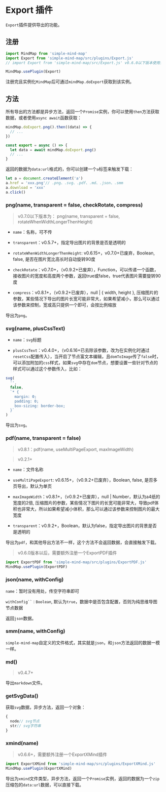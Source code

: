 # Export 插件

`Export`插件提供导出的功能。

## 注册

```js
import MindMap from 'simple-mind-map'
import Export from 'simple-mind-map/src/plugins/Export.js'
// import Export from 'simple-mind-map/src/Export.js' v0.6.0以下版本使用该路径

MindMap.usePlugin(Export)
```

注册完且实例化`MindMap`后可通过`mindMap.doExport`获取到该实例。

## 方法

所有导出的方法都是异步方法，返回一个`Promise`实例，你可以使用`then`方法获取数据，或者使用`async await`函数获取：

```js
mindMap.doExport.png().then((data) => {
  // ...
})

const export = async () => {
  let data = await mindMap.doExport.png()
  // ...
}
```

返回的数据为`data:url`格式的，你可以创建一个`a`标签来触发下载：

```js
let a = document.createElement('a')
a.href = 'xxx.png'// .png、.svg、.pdf、.md、.json、.smm
a.download = 'xxx'
a.click()
```

### png(name, transparent = false, checkRotate, compress)

> v0.7.0以下版本为： png(name, transparent = false, rotateWhenWidthLongerThenHeight)

- `name`：名称，可不传

- `transparent`：v0.5.7+，指定导出图片的背景是否是透明的

- `rotateWhenWidthLongerThenHeight`: v0.6.15+，v0.7.0+已废弃，Boolean, false, 是否在图片宽比高长时自动旋转90度

- `checkRotate`：v0.7.0+，（v0.9.2+已废弃），Function，可以传递一个函数，接收图片的宽度和高度两个参数，返回true或false，true代表图片需要旋转90度

- `compress`：v0.8.1+，（v0.9.2+已废弃），null | { width, height }, 压缩图片的参数，某些情况下导出的图片长宽可能非常大，如果希望减小，那么可以通过该参数来控制，宽或高只提供一个即可，会按比例缩放

导出为`png`。

### svg(name, plusCssText)

- `name`：`svg`标题

- `plusCssText`：v0.4.0+，（v0.6.16+已去除该参数，改为在实例化时通过`resetCss`配置传入），当开启了节点富文本编辑，且`domToImage`传了`false`时，可以添加附加的`css`样式，如果`svg`中存在`dom`节点，想要设置一些针对节点的样式可以通过这个参数传入，比如：

```js
svg(
  '', 
  false, 
  `* {
    margin: 0;
    padding: 0;
    box-sizing: border-box;
  }`
)
```

导出为`svg`。

### pdf(name, transparent = false)

> v0.8.1：pdf(name, useMultiPageExport, maxImageWidth)

> v0.2.1+

- `name`：文件名称

- `useMultiPageExport`: v0.6.15+，（v0.9.2+已废弃），Boolean, false, 是否多页导出，默认为单页

- `maxImageWidth`：v0.8.1+，（v0.9.2+已废弃），null | Number，默认为a4纸的宽度的2倍, 压缩图片的参数，某些情况下图片的长宽可能非常大，导致pdf体积也非常大，所以如果希望减小体积，那么可以通过该参数来控制图片的最大宽度

- `transparent`：v0.9.2+，Boolean，默认为false，指定导出图片的背景是否是透明的

导出为`pdf`，和其他导出方法不一样，这个方法不会返回数据，会直接触发下载。

> v0.6.0版本以后，需要额外注册一个ExportPDF插件

```js
import ExportPDF from 'simple-mind-map/src/plugins/ExportPDF.js'
MindMap.usePlugin(ExportPDF)
```

### json(name, withConfig)

`name`：暂时没有用处，传空字符串即可

`withConfig``：Boolean`, 默认为`true`，数据中是否包含配置，否则为纯思维导图节点数据

返回`json`数据。

### smm(name, withConfig)

`simple-mind-map`自定义的文件格式，其实就是`json`，和`json`方法返回的数据一模一样。

### md()

> v0.4.7+

导出`markdown`文件。

### getSvgData()

获取`svg`数据，异步方法，返回一个对象：

```js
{
  node// svg节点
  str// svg字符串
}
```

### xmind(name)

> v0.6.6+，需要额外注册一个ExportXMind插件

```js
import ExportXMind from 'simple-mind-map/src/plugins/ExportXMind.js'
MindMap.usePlugin(ExportXMind)
```

导出为`xmind`文件类型，异步方法，返回一个`Promise`实例，返回的数据为一个`zip`压缩包的`data:url`数据，可以直接下载。